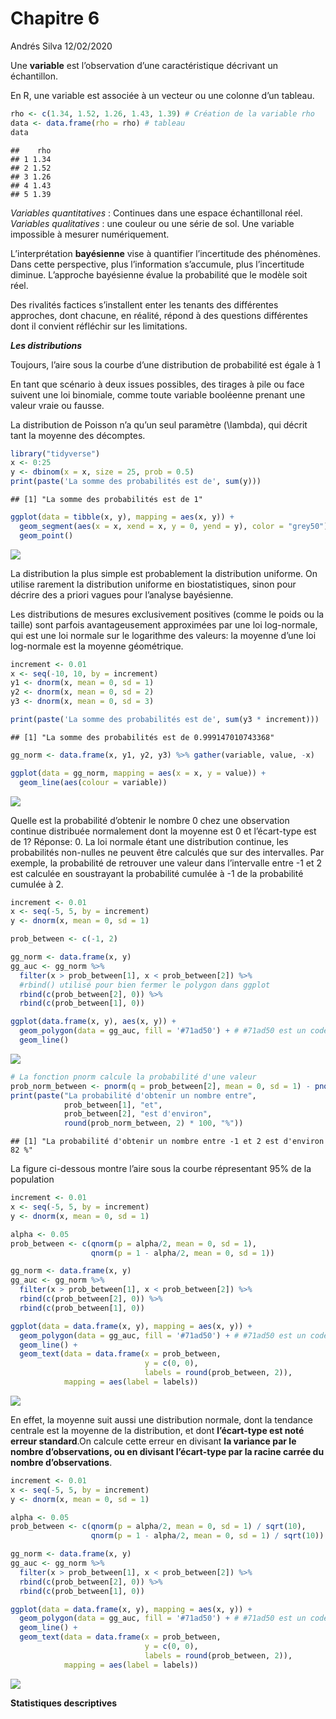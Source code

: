 Chapitre 6
================
Andrés Silva
12/02/2020

Une **variable** est l’observation d’une caractéristique décrivant un
échantillon.

En R, une variable est associée à un vecteur ou une colonne d’un
tableau.

``` r
rho <- c(1.34, 1.52, 1.26, 1.43, 1.39) # Création de la variable rho
data <- data.frame(rho = rho) # tableau
data
```

    ##    rho
    ## 1 1.34
    ## 2 1.52
    ## 3 1.26
    ## 4 1.43
    ## 5 1.39

*Variables quantitatives* : Continues dans une espace échantillonal
réel. *Variables qualitatives* : une couleur ou une série de sol. Une
variable impossible à mesurer numériquement.

L’interprétation **bayésienne** vise à quantifier l’incertitude des
phénomènes. Dans cette perspective, plus l’information s’accumule, plus
l’incertitude diminue. L’approche bayésienne évalue la probabilité que
le modèle soit réel.

Des rivalités factices s’installent enter les tenants des différentes
approches, dont chacune, en réalité, répond à des questions différentes
dont il convient réfléchir sur les limitations.

***Les distributions***

Toujours, l’aire sous la courbe d’une distribution de probabilité est
égale à 1

En tant que scénario à deux issues possibles, des tirages à pile ou face
suivent une loi binomiale, comme toute variable booléenne prenant une
valeur vraie ou fausse.

La distribution de Poisson n’a qu’un seul paramètre \(\lambda\), qui
décrit tant la moyenne des décomptes.

``` r
library("tidyverse")
x <- 0:25
y <- dbinom(x = x, size = 25, prob = 0.5)
print(paste('La somme des probabilités est de', sum(y)))
```

    ## [1] "La somme des probabilités est de 1"

``` r
ggplot(data = tibble(x, y), mapping = aes(x, y)) +
  geom_segment(aes(x = x, xend = x, y = 0, yend = y), color = "grey50") +
  geom_point()
```

![](Chapitre6_Notes_files/figure-gfm/unnamed-chunk-2-1.png)<!-- -->

La distribution la plus simple est probablement la distribution
uniforme. On utilise rarement la distribution uniforme en
biostatistiques, sinon pour décrire des a priori vagues pour l’analyse
bayésienne.

Les distributions de mesures exclusivement positives (comme le poids ou
la taille) sont parfois avantageusement approximées par une loi
log-normale, qui est une loi normale sur le logarithme des valeurs: la
moyenne d’une loi log-normale est la moyenne géométrique.

``` r
increment <- 0.01
x <- seq(-10, 10, by = increment)
y1 <- dnorm(x, mean = 0, sd = 1)
y2 <- dnorm(x, mean = 0, sd = 2)
y3 <- dnorm(x, mean = 0, sd = 3)

print(paste('La somme des probabilités est de', sum(y3 * increment)))
```

    ## [1] "La somme des probabilités est de 0.999147010743368"

``` r
gg_norm <- data.frame(x, y1, y2, y3) %>% gather(variable, value, -x)

ggplot(data = gg_norm, mapping = aes(x = x, y = value)) +
  geom_line(aes(colour = variable))
```

![](Chapitre6_Notes_files/figure-gfm/unnamed-chunk-3-1.png)<!-- -->

Quelle est la probabilité d’obtenir le nombre 0 chez une observation
continue distribuée normalement dont la moyenne est 0 et l’écart-type
est de 1? Réponse: 0. La loi normale étant une distribution continue,
les probabilités non-nulles ne peuvent être calculés que sur des
intervalles. Par exemple, la probabilité de retrouver une valeur dans
l’intervalle entre -1 et 2 est calculée en soustrayant la probabilité
cumulée à -1 de la probabilité cumulée à 2.

``` r
increment <- 0.01
x <- seq(-5, 5, by = increment)
y <- dnorm(x, mean = 0, sd = 1)

prob_between <- c(-1, 2)

gg_norm <- data.frame(x, y)
gg_auc <- gg_norm %>%
  filter(x > prob_between[1], x < prob_between[2]) %>%
  #rbind() utilisé pour bien fermer le polygon dans ggplot
  rbind(c(prob_between[2], 0)) %>%
  rbind(c(prob_between[1], 0))

ggplot(data.frame(x, y), aes(x, y)) +
  geom_polygon(data = gg_auc, fill = '#71ad50') + # #71ad50 est un code de couleur format hexadécimal
  geom_line()
```

![](Chapitre6_Notes_files/figure-gfm/unnamed-chunk-4-1.png)<!-- -->

``` r
# La fonction pnorm calcule la probabilité d'une valeur 
prob_norm_between <- pnorm(q = prob_between[2], mean = 0, sd = 1) - pnorm(q = prob_between[1], mean = 0, sd = 1)
print(paste("La probabilité d'obtenir un nombre entre", 
            prob_between[1], "et", 
            prob_between[2], "est d'environ", 
            round(prob_norm_between, 2) * 100, "%"))
```

    ## [1] "La probabilité d'obtenir un nombre entre -1 et 2 est d'environ 82 %"

La figure ci-dessous montre l’aire sous la courbe répresentant 95% de la
population

``` r
increment <- 0.01
x <- seq(-5, 5, by = increment)
y <- dnorm(x, mean = 0, sd = 1)

alpha <- 0.05
prob_between <- c(qnorm(p = alpha/2, mean = 0, sd = 1),
                  qnorm(p = 1 - alpha/2, mean = 0, sd = 1))

gg_norm <- data.frame(x, y)
gg_auc <- gg_norm %>%
  filter(x > prob_between[1], x < prob_between[2]) %>%
  rbind(c(prob_between[2], 0)) %>%
  rbind(c(prob_between[1], 0))

ggplot(data = data.frame(x, y), mapping = aes(x, y)) +
  geom_polygon(data = gg_auc, fill = '#71ad50') + # #71ad50 est un code de couleur format hexadécimal
  geom_line() +
  geom_text(data = data.frame(x = prob_between,
                              y = c(0, 0),
                              labels = round(prob_between, 2)),
            mapping = aes(label = labels))
```

![](Chapitre6_Notes_files/figure-gfm/unnamed-chunk-6-1.png)<!-- -->

En effet, la moyenne suit aussi une distribution normale, dont la
tendance centrale est la moyenne de la distribution, et dont
**l’écart-type est noté erreur standard**.On calcule cette erreur en
divisant **la variance par le nombre d’observations, ou en divisant
l’écart-type par la racine carrée du nombre d’observations**.

``` r
increment <- 0.01
x <- seq(-5, 5, by = increment)
y <- dnorm(x, mean = 0, sd = 1)

alpha <- 0.05
prob_between <- c(qnorm(p = alpha/2, mean = 0, sd = 1) / sqrt(10),
                  qnorm(p = 1 - alpha/2, mean = 0, sd = 1) / sqrt(10))

gg_norm <- data.frame(x, y)
gg_auc <- gg_norm %>%
  filter(x > prob_between[1], x < prob_between[2]) %>%
  rbind(c(prob_between[2], 0)) %>%
  rbind(c(prob_between[1], 0))

ggplot(data = data.frame(x, y), mapping = aes(x, y)) +
  geom_polygon(data = gg_auc, fill = '#71ad50') + # #71ad50 est un code de couleur format hexadécimal
  geom_line() +
  geom_text(data = data.frame(x = prob_between,
                              y = c(0, 0),
                              labels = round(prob_between, 2)),
            mapping = aes(label = labels))
```

![](Chapitre6_Notes_files/figure-gfm/unnamed-chunk-7-1.png)<!-- -->

**Statistiques descriptives**
